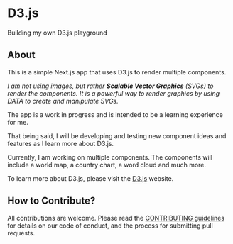 # D3.js

Building my own D3.js playground

## About

This is a simple Next.js app that uses D3.js to render multiple components.

_I am not using images, but rather **Scalable Vector Graphics** (SVGs) to render the components. It is a powerful way to render graphics by using DATA to create and manipulate SVGs._

The app is a work in progress and is intended to be a learning experience for me.

That being said, I will be developing and testing new component ideas and features as I learn more about D3.js.

Currently, I am working on multiple components. The components will include a world map, a country chart, a word cloud and much more.

To learn more about D3.js, please visit the [D3.js](https://d3js.org/) website.

## How to Contribute?

All contributions are welcome. Please read the [CONTRIBUTING guidelines](CONTRIBUTING.md) for details on our code of conduct, and the process for submitting pull requests.
